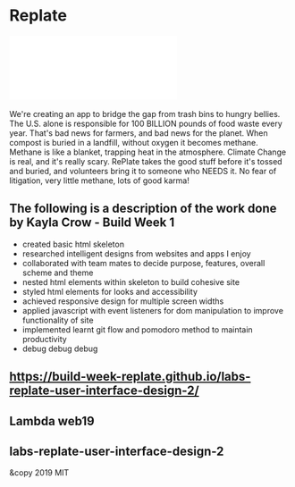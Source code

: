 # Replate

![replate logo](img/rePlate-logo-white.png)

 We're creating an app to bridge the gap from trash bins to hungry bellies. The U.S. alone is responsible for 100 BILLION pounds of food waste every year. That's bad news for farmers, and bad news for the planet. When compost is buried in a landfill, without oxygen it becomes methane. Methane is like a blanket, trapping heat in the atmosphere. Climate Change is real, and it's really scary. RePlate takes the good stuff before it's tossed and buried, and volunteers bring it to someone who NEEDS it. No fear of litigation, very little methane, lots of good karma! 

## The following is a description of the work done by Kayla Crow - Build Week 1

- created basic html skeleton 
- researched intelligent designs from websites and apps I enjoy
- collaborated with team mates to decide purpose, features, overall scheme and theme
- nested html elements within skeleton to build cohesive site
- styled html elements for looks and accessibility 
- achieved responsive design for multiple screen widths
- applied javascript with event listeners for dom manipulation to improve functionality of site
- implemented learnt git flow and pomodoro method to maintain productivity 
- debug debug debug

## https://build-week-replate.github.io/labs-replate-user-interface-design-2/

## Lambda web19

## labs-replate-user-interface-design-2


&amp;copy 2019 MIT
